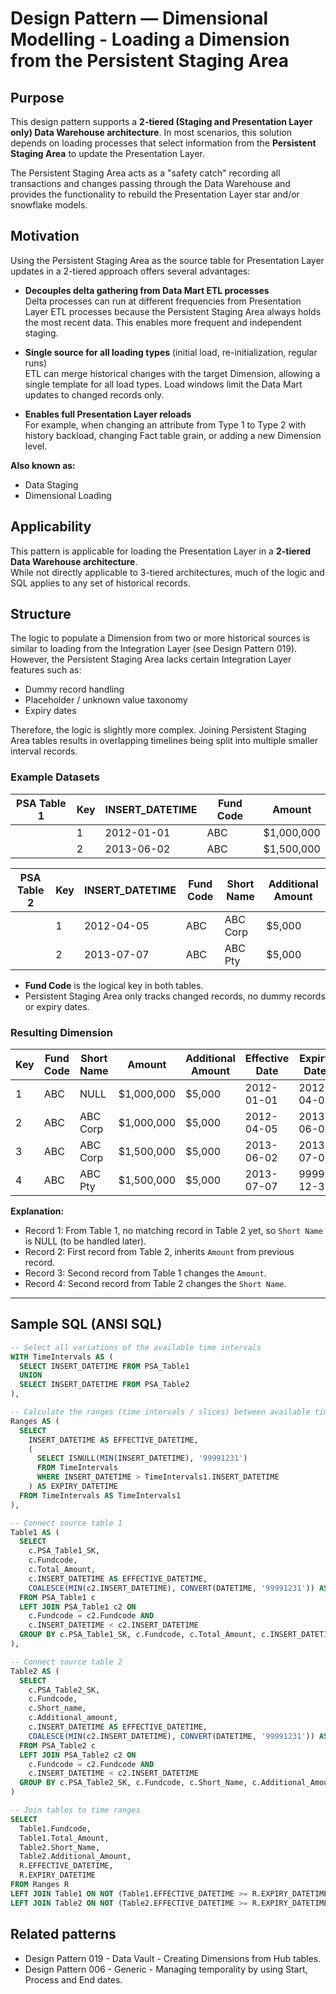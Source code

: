 # Design Pattern — Dimensional Modelling - Loading a Dimension from the Persistent Staging Area

## Purpose

This design pattern supports a **2-tiered (Staging and Presentation Layer only) Data Warehouse architecture**. In most scenarios, this solution depends on loading processes that select information from the **Persistent Staging Area** to update the Presentation Layer.

The Persistent Staging Area acts as a "safety catch" recording all transactions and changes passing through the Data Warehouse and provides the functionality to rebuild the Presentation Layer star and/or snowflake models.

## Motivation

Using the Persistent Staging Area as the source table for Presentation Layer updates in a 2-tiered approach offers several advantages:

* **Decouples delta gathering from Data Mart ETL processes**  
  Delta processes can run at different frequencies from Presentation Layer ETL processes because the Persistent Staging Area always holds the most recent data. This enables more frequent and independent staging.

* **Single source for all loading types** (initial load, re-initialization, regular runs)  
  ETL can merge historical changes with the target Dimension, allowing a single template for all load types. Load windows limit the Data Mart updates to changed records only.

* **Enables full Presentation Layer reloads**  
  For example, when changing an attribute from Type 1 to Type 2 with history backload, changing Fact table grain, or adding a new Dimension level.

**Also known as:**

* Data Staging  
* Dimensional Loading


## Applicability

This pattern is applicable for loading the Presentation Layer in a **2-tiered Data Warehouse architecture**.  
While not directly applicable to 3-tiered architectures, much of the logic and SQL applies to any set of historical records.


## Structure

The logic to populate a Dimension from two or more historical sources is similar to loading from the Integration Layer (see Design Pattern 019). However, the Persistent Staging Area lacks certain Integration Layer features such as:

* Dummy record handling  
* Placeholder / unknown value taxonomy  
* Expiry dates

Therefore, the logic is slightly more complex. Joining Persistent Staging Area tables results in overlapping timelines being split into multiple smaller interval records.

### Example Datasets

| PSA Table 1 | Key | INSERT_DATETIME | Fund Code | Amount     |
|--------------|-----|-----------------|-----------|------------|
|              | 1   | 2012-01-01      | ABC       | $1,000,000 |
|              | 2   | 2013-06-02      | ABC       | $1,500,000 |

| PSA Table 2 | Key | INSERT_DATETIME | Fund Code | Short Name | Additional Amount |
|--------------|-----|-----------------|-----------|------------|-------------------|
|              | 1   | 2012-04-05      | ABC       | ABC Corp   | $5,000            |
|              | 2   | 2013-07-07      | ABC       | ABC Pty    | $5,000            |

* **Fund Code** is the logical key in both tables.
* Persistent Staging Area only tracks changed records, no dummy records or expiry dates.

### Resulting Dimension

| Key | Fund Code | Short Name | Amount     | Additional Amount | Effective Date | Expiry Date   |
|-----|-----------|------------|------------|-------------------|----------------|---------------|
| 1   | ABC       | NULL       | $1,000,000 | $5,000            | 2012-01-01     | 2012-04-05    |
| 2   | ABC       | ABC Corp   | $1,000,000 | $5,000            | 2012-04-05     | 2013-06-02    |
| 3   | ABC       | ABC Corp   | $1,500,000 | $5,000            | 2013-06-02     | 2013-07-07    |
| 4   | ABC       | ABC Pty    | $1,500,000 | $5,000            | 2013-07-07     | 9999-12-31    |

**Explanation:**

- Record 1: From Table 1, no matching record in Table 2 yet, so `Short Name` is NULL (to be handled later).  
- Record 2: First record from Table 2, inherits `Amount` from previous record.  
- Record 3: Second record from Table 1 changes the `Amount`.  
- Record 4: Second record from Table 2 changes the `Short Name`.

---

## Sample SQL (ANSI SQL)

```sql
-- Select all variations of the available time intervals
WITH TimeIntervals AS (
  SELECT INSERT_DATETIME FROM PSA_Table1
  UNION
  SELECT INSERT_DATETIME FROM PSA_Table2
),

-- Calculate the ranges (time intervals / slices) between available time intervals
Ranges AS (
  SELECT
    INSERT_DATETIME AS EFFECTIVE_DATETIME,
    (
      SELECT ISNULL(MIN(INSERT_DATETIME), '99991231')
      FROM TimeIntervals
      WHERE INSERT_DATETIME > TimeIntervals1.INSERT_DATETIME
    ) AS EXPIRY_DATETIME
  FROM TimeIntervals AS TimeIntervals1
),

-- Connect source table 1
Table1 AS (
  SELECT
    c.PSA_Table1_SK,
    c.Fundcode,
    c.Total_Amount,
    c.INSERT_DATETIME AS EFFECTIVE_DATETIME,
    COALESCE(MIN(c2.INSERT_DATETIME), CONVERT(DATETIME, '99991231')) AS EXPIRY_DATETIME
  FROM PSA_Table1 c
  LEFT JOIN PSA_Table1 c2 ON
    c.Fundcode = c2.Fundcode AND
    c.INSERT_DATETIME < c2.INSERT_DATETIME
  GROUP BY c.PSA_Table1_SK, c.Fundcode, c.Total_Amount, c.INSERT_DATETIME
),

-- Connect source table 2
Table2 AS (
  SELECT
    c.PSA_Table2_SK,
    c.Fundcode,
    c.Short_name,
    c.Additional_amount,
    c.INSERT_DATETIME AS EFFECTIVE_DATETIME,
    COALESCE(MIN(c2.INSERT_DATETIME), CONVERT(DATETIME, '99991231')) AS EXPIRY_DATETIME
  FROM PSA_Table2 c
  LEFT JOIN PSA_Table2 c2 ON
    c.Fundcode = c2.Fundcode AND
    c.INSERT_DATETIME < c2.INSERT_DATETIME
  GROUP BY c.PSA_Table2_SK, c.Fundcode, c.Short_Name, c.Additional_Amount, c.INSERT_DATETIME
)

-- Join tables to time ranges
SELECT
  Table1.Fundcode,
  Table1.Total_Amount,
  Table2.Short_Name,
  Table2.Additional_Amount,
  R.EFFECTIVE_DATETIME,
  R.EXPIRY_DATETIME
FROM Ranges R
LEFT JOIN Table1 ON NOT (Table1.EFFECTIVE_DATETIME >= R.EXPIRY_DATETIME OR Table1.EXPIRY_DATETIME <= R.EFFECTIVE_DATETIME)
LEFT JOIN Table2 ON NOT (Table2.EFFECTIVE_DATETIME >= R.EXPIRY_DATETIME OR Table2.EXPIRY_DATETIME <= R.EFFECTIVE_DATETIME)
```

## Related patterns

* Design Pattern 019 - Data Vault - Creating Dimensions from Hub tables.
* Design Pattern 006 - Generic - Managing temporality by using Start, Process and End dates.
